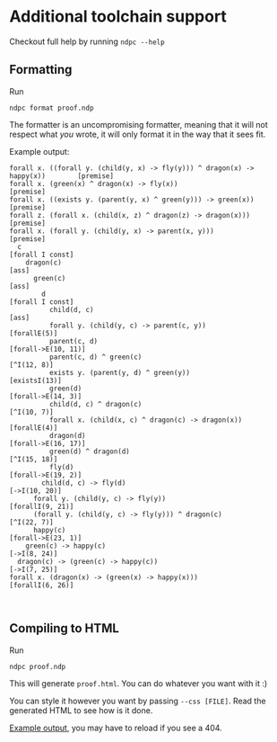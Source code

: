 # Additional toolchain support

Checkout full help by running `ndpc --help`

## Formatting

Run

```
ndpc format proof.ndp
```

The formatter is an uncompromising formatter, meaning that it will not respect what _you_ wrote, it will only format it in the way that it sees fit.

Example output:

```
forall x. ((forall y. (child(y, x) -> fly(y))) ^ dragon(x) -> happy(x))        [premise]
forall x. (green(x) ^ dragon(x) -> fly(x))                                     [premise]
forall x. ((exists y. (parent(y, x) ^ green(y))) -> green(x))                  [premise]
forall z. (forall x. (child(x, z) ^ dragon(z) -> dragon(x)))                   [premise]
forall x. (forall y. (child(y, x) -> parent(x, y)))                            [premise]
  c                                                                            [forall I const]
    dragon(c)                                                                  [ass]
      green(c)                                                                 [ass]
        d                                                                      [forall I const]
          child(d, c)                                                          [ass]
          forall y. (child(y, c) -> parent(c, y))                              [forallE(5)]
          parent(c, d)                                                         [forall->E(10, 11)]
          parent(c, d) ^ green(c)                                              [^I(12, 8)]
          exists y. (parent(y, d) ^ green(y))                                  [existsI(13)]
          green(d)                                                             [forall->E(14, 3)]
          child(d, c) ^ dragon(c)                                              [^I(10, 7)]
          forall x. (child(x, c) ^ dragon(c) -> dragon(x))                     [forallE(4)]
          dragon(d)                                                            [forall->E(16, 17)]
          green(d) ^ dragon(d)                                                 [^I(15, 18)]
          fly(d)                                                               [forall->E(19, 2)]
        child(d, c) -> fly(d)                                                  [->I(10, 20)]
      forall y. (child(y, c) -> fly(y))                                        [forallI(9, 21)]
      (forall y. (child(y, c) -> fly(y))) ^ dragon(c)                          [^I(22, 7)]
      happy(c)                                                                 [forall->E(23, 1)]
    green(c) -> happy(c)                                                       [->I(8, 24)]
  dragon(c) -> (green(c) -> happy(c))                                          [->I(7, 25)]
forall x. (dragon(x) -> (green(x) -> happy(x)))                                [forallI(6, 26)]



```

## Compiling to HTML

Run

```
ndpc proof.ndp
```

This will generate `proof.html`. You can do whatever you want with it :)

You can style it however you want by passing `--css [FILE]`. Read the generated HTML to see how is it done.

[Example output](/ndpc/example_compile_out.html), you may have to reload if you see a 404.
